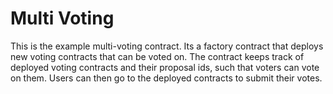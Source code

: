 # Multi Voting

This is the example multi-voting contract. Its a factory contract that deploys new voting contracts that can be voted on. The contract keeps track of deployed voting contracts and their proposal
ids, such that voters can vote on them. Users can then go to the deployed contracts to submit their votes.